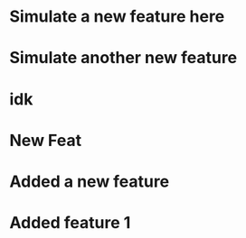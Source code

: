 # Simulate a new feature here

# Simulate another new feature

# idk

# New Feat

# Added a new feature

# Added feature 1
